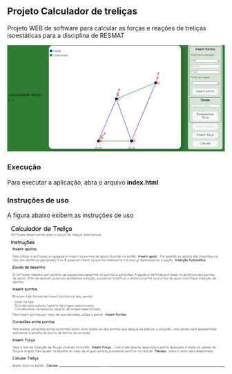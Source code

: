 ## Projeto Calculador de treliças

Projeto WEB de software para calcular as forças e reações de treliças isoestáticas para a disciplina de RESMAT

![Foto](./example.png)


### Execução

Para executar a aplicação, abra o arquivo **index.html**

### Instruções de uso

A figura abaixo exibem as instruções de uso

![Foto](./info.png)